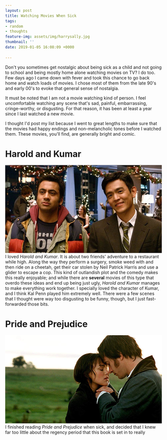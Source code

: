 ```yaml
---
layout: post
title: Watching Movies When Sick
tags:
- random
- thoughts
feature-img: assets/img/harrysally.jpg
thumbnail: ''
date: 2019-01-05 16:08:09 +0000

---
```

Don't you sometimes get nostalgic about being sick as a child and not going to school and being mostly home alone  watching movies on TV? I do too. Few days ago I came down with fever and took this chance to go back home and watch loads of movies. I chose most of them from the late 90's and early 00's to evoke that general sense of nostalgia.

It must be noted that I am not a movie watching kind of person. I feel uncomfortable watching any scene that's sad, painful, embarrassing, cringe-worthy, or disgusting. For that reason, it has been at least a year since I last watched a new movie.

I thought I'd post my list because I went to great lengths to make sure that the movies had happy endings and non-melancholic tones before I watched them. These movies, you'll find, are generally bright and comic.

# Harold and Kumar

![](assets/img/haroldkumar.jpg)I loved _Harold and Kumar_. It is about two friends' adventure to a restaurant while high. Along the way they perform a surgery, smoke weed with and then ride on a cheetah, get their car stolen by Neil Patrick Harris and use a glider to escape a cop. This kind of outlandish plot and the comedy makes this really enjoyable; and while there are **several** movies of this type that overdo these ideas and end up being just ugly, _Harold and Kumar_ manages to make everything work together. I specially loved the character of Kumar, and I think Kal Penn played him extremely well. There were a few scenes that I thought were way too disgusting to be funny, though, but I just fast-forwarded those bits.

# Pride and Prejudice

![](assets/img/prideprejudice.jpg)I finished reading _Pride and Prejudice_ when sick, and decided that I knew far too little about the regency period that this book is set in to really 